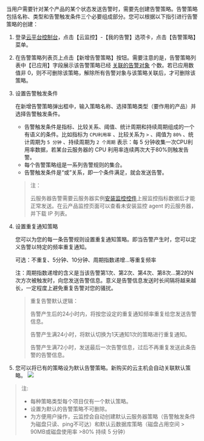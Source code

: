 当用户需要针对某个产品的某个状态发送告警时，需要先创建告警策略。告警策略包括名称、类型和告警触发条件三个必要组成部分。您可以根据以下指引进行告警策略的创建：

1. 登录[云平台控制台](http://console.tcecqpoc.fsphere.cn/)，点击【云监控】-【我的告警】选项卡，点击【告警策略】菜单。

2. 在告警策略列表页上点击【新增告警策略】按钮。需要注意的是，告警策略列表中【已应用】字段展示该告警策略已经 [关联的告警对象](/doc/product/248/6216) 个数。若已应用数值非 0，则不可删除该策略，解除所有告警对象与该策略关联后，才可删除该策略。

3. 设置告警触发条件

   在新增告警策略弹出框中，输入策略名称、选择策略类型（要作用的产品）并选择告警触发条件。

   * 告警触发条件是指标、比较关系、阈值、统计周期和持续周期组成的一个有语义的条件。比如指标为 `CPU利用率` 、比较关系为 `>` 、阈值为 `80%` 、统计周期为 `5 分钟` 、持续周期为 `2 个周期` 表示：每 5 分钟收集一次CPU利用率数据，若某台云服务器的 CPU 利用率连续两次大于80%则触发告警。
   * 每个告警策略组是一系列告警规则的集合。
   * 告警触发条件是“或”关系，即一个条件满足，就会发送告警。

   > 注：
   >
   > 云服务器告警需要云服务器实例[安装监控控件](/doc/product/248/6211)上报监控指标数据后才能正常发送。在云产品监控页面可以查看未安装监控 agent 的云服务器，并下载 IP 列表。

4. 设置重复通知策略

   您可以为您的每一条告警规则设置重复通知策略。即当告警产生时，您可以定义告警以特定的频率重复通知。

   可选：不重复、5分钟、10分钟、周期指数递增...等重复频率

   注：周期指数递增的含义是当该告警第1次、第2次、第4次、第8次...第2的N次方次被触发时，向您发送告警信息。意义是告警信息发送时长间隔将越来越长，一定程度上避免重复告警对您的骚扰。

   > 重复告警默认逻辑：
   >
   > 告警产生后的24小时内，将按您设定的重复通知频率重复给您发送告警信息。
   >
   > 告警产生满24小时，将默认切换为1天通知1次的策略进行重复通知。
   >
   > 告警产生满72小时，发送最后一次告警信息，过后不再重复发送此条告警的告警信息。

5) 您可以将已有的策略设为默认告警策略。新购买的云主机会自动关联默认策略。
![](http://imgcache.tcecqpoc.fsphere.cn/image/mccdn.qcloud.com/img568a63ffe4329.png)

>注:
>- 每种策略类型每个项目仅有一个默认策略。
>- 设置为默认的告警策略不可删除。
>- 为方便用户操作，云监控会自动创建默认云服务器策略（告警触发条件为磁盘只读、ping不可达）和默认云数据库策略（磁盘占用空间 > 90MB或磁盘使用率 >80% 持续 5 分钟）